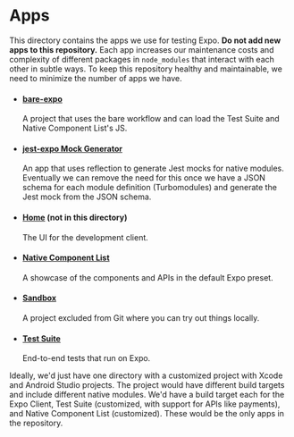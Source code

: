 # Apps

This directory contains the apps we use for testing Expo. **Do not add new apps to this repository.** Each app increases our maintenance costs and complexity of different packages in `node_modules` that interact with each other in subtle ways. To keep this repository healthy and maintainable, we need to minimize the number of apps we have.

- #### [bare-expo](https://github.com/expo/expo/tree/main/apps/bare-expo)
  A project that uses the bare workflow and can load the Test Suite and Native Component List's JS.
- #### [jest-expo Mock Generator](https://github.com/expo/expo/tree/main/apps/jest-expo-mock-generator)
  An app that uses reflection to generate Jest mocks for native modules. Eventually we can remove the need for this once we have a JSON schema for each module definition (Turbomodules) and generate the Jest mock from the JSON schema.
- #### [Home](https://github.com/expo/expo/tree/main/home) (not in this directory)
  The UI for the development client.
- #### [Native Component List](https://github.com/expo/expo/tree/main/apps/native-component-list)
  A showcase of the components and APIs in the default Expo preset.
- #### [Sandbox](https://github.com/expo/expo/tree/main/apps/sandbox)
  A project excluded from Git where you can try out things locally.
- #### [Test Suite](https://github.com/expo/expo/tree/main/apps/test-suite)
  End-to-end tests that run on Expo.

Ideally, we'd just have one directory with a customized project with Xcode and Android Studio projects. The project would have different build targets and include different native modules. We'd have a build target each for the Expo Client, Test Suite (customized, with support for APIs like payments), and Native Component List (customized). These would be the only apps in the repository.
